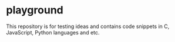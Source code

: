 # playground
This repository is for testing ideas and contains code snippets in C, JavaScript, Python languages and etc. 
